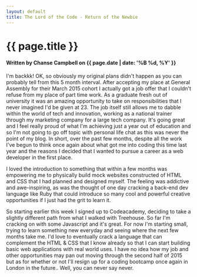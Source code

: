 ```yaml
---
layout: default
title: The Lord of the Code - Return of the Newbie
---
```

<h1 class="header-name">{{ page.title }}</h1>
<h4 class="header-name">Written by Chanse Campbell on {{ page.date | date: '%B %d, %Y' }}</h4>

I'm backkk! OK, so obviously my original plans didn't happen as you can probably tell from this 5 month interval. After accepting my place at General Assembly for their March 2015 cohort I actually got a job offer that I couldn't refuse from my place of part time work. As a graduate fresh out of university it was an amazing opportunity to take on responsibilities that I never imagined I'd be given at 23. The job itself still allows me to dabble within the world of tech and innovation, working as a national trainer through my marketing company for a large tech company. It's going great and I feel really proud of what I'm achieving just a year out of education and so I'm not going to go off topic with personal life chat as this was never the point of my blog. In short, over the past few months, despite all the work I've begun to think once again about what got me into coding this time last year and the reasons I decided that I wanted to pursue a career as a web developer in the first place.

I loved the introduction to something that within a few months was empowering me to physically build mock websites constructed of HTML and CSS that I had planned and designed myself. The feeling was addictive and awe-inspiring, as was the thought of one day cracking a back-end dev language like Ruby that could introduce so many cool and powerful creative opportunities if I just had the grit to learn it.

So starting earlier this week I signed up to Codeacademy, deciding to take a slightly different path from what I walked with Treehouse. So far I'm cracking on with some Javascript and it's great. For now I'm starting small, trying to learn something new everyday and seeing where the next few months take me. I'd love to eventually crack a language that can complement the HTML &amp; CSS that I know already so that I can start building basic web applications with real world uses. I have no idea how my job and other opportunities may pan out moving through the second half of 2015 but as for whether or not I'll resign up for a coding bootcamp once again in London in the future.. Well, you can never say never.